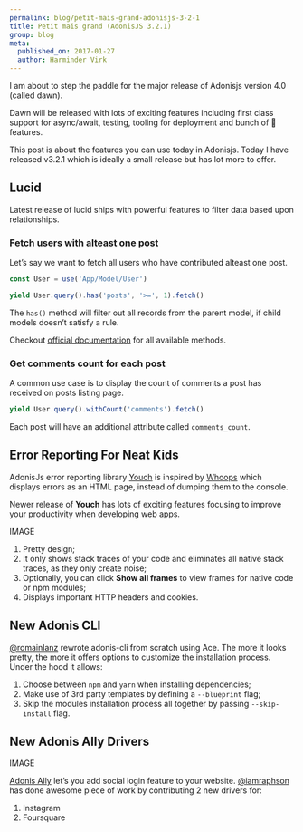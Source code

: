 ```yaml
---
permalink: blog/petit-mais-grand-adonisjs-3-2-1
title: Petit mais grand (AdonisJS 3.2.1)
group: blog
meta:
  published_on: 2017-01-27
  author: Harminder Virk
---
```


I am about to step the paddle for the major release of Adonisjs version 4.0 (called dawn).

Dawn will be released with lots of exciting features including first class support for async/await, testing, tooling for deployment and bunch of 🚀 features.

This post is about the features you can use today in Adonisjs. Today I have released v3.2.1 which is ideally a small release but has lot more to offer.

## Lucid

Latest release of lucid ships with powerful features to filter data based upon relationships.

### Fetch users with alteast one post

Let’s say we want to fetch all users who have contributed alteast one post.

```js
const User = use('App/Model/User')

yield User.query().has('posts', '>=', 1).fetch()
```

The `has()` method will filter out all records from the parent model, if child models doesn’t satisfy a rule.

Checkout [official documentation](http://adonisjs.com/docs/relationships#_filtering_records) for all available methods.

### Get comments count for each post

A common use case is to display the count of comments a post has received on posts listing page.

```js
yield User.query().withCount('comments').fetch()
```

Each post will have an additional attribute called `comments_count`.

## Error Reporting For Neat Kids

AdonisJs error reporting library [Youch](https://npmjs.org/package/youch) is inspired by [Whoops](https://filp.github.io/whoops/) which displays errors as an HTML page, instead of dumping them to the console.

Newer release of **Youch** has lots of exciting features focusing to improve your productivity when developing web apps.

IMAGE

1. Pretty design;
1. It only shows stack traces of your code and eliminates all native stack traces, as they only create noise;
1. Optionally, you can click **Show all frames** to view frames for native code or npm modules;
1. Displays important HTTP headers and cookies.

## New Adonis CLI

[@romainlanz](https://twitter.com/romainlanz) rewrote adonis-cli from scratch using Ace. The more it looks pretty, the more it offers options to customize the installation process. Under the hood it allows:

1. Choose between `npm` and `yarn` when installing dependencies;
1. Make use of 3rd party templates by defining a `--blueprint` flag;
1. Skip the modules installation process all together by passing `--skip-install` flag.

## New Adonis Ally Drivers

IMAGE

[Adonis Ally](https://adonisjs.com/docs/social-auth) let’s you add social login feature to your website. [@iamraphson](https://twitter.com/iamraphson) has done awesome piece of work by contributing 2 new drivers for:

1. Instagram
1. Foursquare
